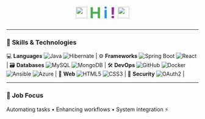 <h1 align="center">
  <img src="https://media.giphy.com/media/hvRJCLFzcasrR4ia7z/giphy.gif" width="30px"> 
  <span style="color: #4CAF50; font-size: 2.5rem;">H</span>
  <span style="color: #2196F3; font-size: 2.5rem;">i</span>
  <span style="color: #9C27B0; font-size: 2.5rem;">!</span> 
  <img src="https://media.giphy.com/media/hvRJCLFzcasrR4ia7z/giphy.gif" width="30px">
</h1>

---

### 🔧 **Skills & Technologies**


 💻 **Languages**     ![Java](https://img.shields.io/badge/Java-ED8B00?style=flat&logo=java&logoColor=white) ![Hibernate](https://img.shields.io/badge/Hibernate-59666C?style=flat&logo=hibernate&logoColor=white) |
 ⚙️ **Frameworks**    ![Spring Boot](https://img.shields.io/badge/Spring_Boot-6DB33F?style=flat&logo=spring-boot&logoColor=white) ![React](https://img.shields.io/badge/React-20232A?style=flat&logo=react&logoColor=61DAFB) |
 🗃️ **Databases**     ![MySQL](https://img.shields.io/badge/MySQL-005C84?style=flat&logo=mysql&logoColor=white) ![MongoDB](https://img.shields.io/badge/MongoDB-4EA94B?style=flat&logo=mongodb&logoColor=white) |
 🛠️ **DevOps**        ![GitHub](https://img.shields.io/badge/GitHub-100000?style=flat&logo=github&logoColor=white) ![Docker](https://img.shields.io/badge/Docker-2CA5E0?style=flat&logo=docker&logoColor=white) ![Ansible](https://img.shields.io/badge/Ansible-000000?style=flat&logo=ansible&logoColor=white) ![Azure](https://img.shields.io/badge/Azure-0089D6?style=flat&logo=microsoft-azure&logoColor=white) |
 🎨 **Web**           ![HTML5](https://img.shields.io/badge/HTML5-E34F26?style=flat&logo=html5&logoColor=white) ![CSS3](https://img.shields.io/badge/CSS3-1572B6?style=flat&logo=css3&logoColor=white) |
 🔐 **Security**      ![OAuth2](https://img.shields.io/badge/OAuth2-EB5424?style=flat&logo=oauth&logoColor=white) |

---

### 🔄 **Job Focus**
Automating tasks • Enhancing workflows • System integration ⚡
